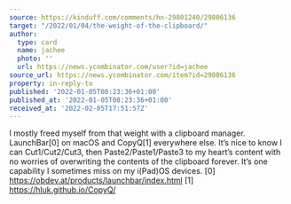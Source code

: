 ```yaml
---
source: https://kinduff.com/comments/hn-29801240/29806136
target: "/2022/01/04/the-weight-of-the-clipboard/"
author:
  type: card
  name: jachee
  photo: ''
  url: https://news.ycombinator.com/user?id=jachee
source_url: https://news.ycombinator.com/item?id=29806136
property: in-reply-to
published: '2022-01-05T08:23:36+01:00'
published_at: '2022-01-05T08:23:36+01:00'
received_at: '2022-02-05T17:51:57Z'
---
```


I mostly freed myself from that weight with a clipboard manager. LaunchBar[0] on macOS and CopyQ[1] everywhere else. It’s nice to know I can Cut1/Cut2/Cut3, then Paste2/Paste1/Paste3 to my heart’s content with no worries of overwriting the contents of the clipboard forever.
It’s one capability I sometimes miss on my i(Pad)OS devices.
[0] https://obdev.at/products/launchbar/index.html
[1] https://hluk.github.io/CopyQ/